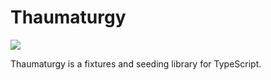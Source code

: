 # Thaumaturgy

![](https://user-images.githubusercontent.com/1486634/201557705-83b58200-e0d4-4b49-be05-4cd575609174.png)

Thaumaturgy is a fixtures and seeding library for TypeScript.
